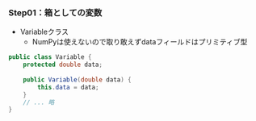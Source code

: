 ### Step01：箱としての変数
- Variableクラス
    - NumPyは使えないので取り敢えずdataフィールドはプリミティブ型
```java
public class Variable {
    protected double data;
    
    public Variable(double data) {
        this.data = data;
    }
    // ... 略
}
```

